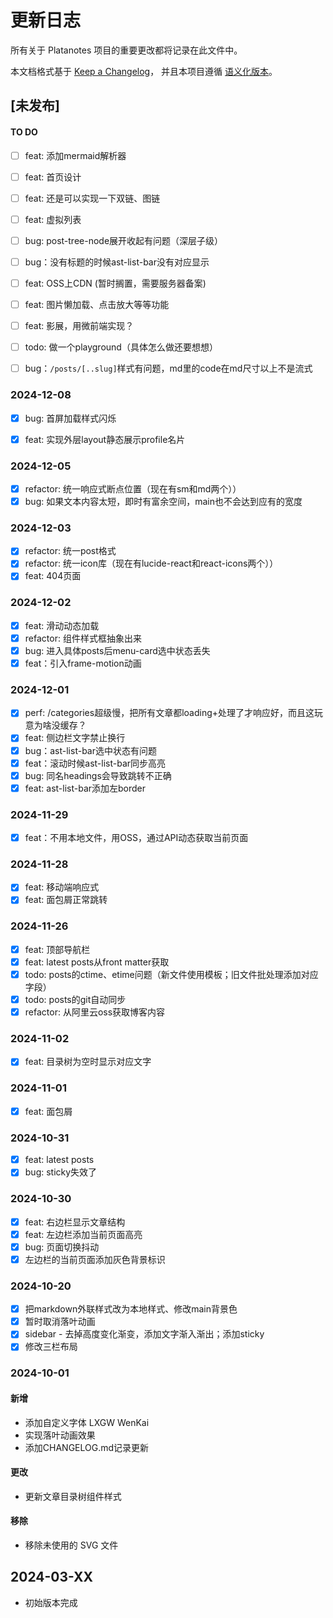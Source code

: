 # 更新日志

所有关于 Platanotes 项目的重要更改都将记录在此文件中。

本文档格式基于 [Keep a Changelog](https://keepachangelog.com/zh-CN/1.0.0/)，
并且本项目遵循 [语义化版本](https://semver.org/lang/zh-CN/)。

## [未发布]

#### TO DO

- [ ] feat: 添加mermaid解析器
- [ ] feat: 首页设计
- [ ] feat: 还是可以实现一下双链、图链
- [ ] feat: 虚拟列表

- [ ] bug: post-tree-node展开收起有问题（深层子级）
- [ ] bug：没有标题的时候ast-list-bar没有对应显示

- [ ] feat: OSS上CDN (暂时搁置，需要服务器备案)
- [ ] feat: 图片懒加载、点击放大等等功能


- [ ] feat: 影展，用微前端实现？

- [ ] todo: 做一个playground（具体怎么做还要想想）
- [ ] bug：`/posts/[..slug]`样式有问题，md里的code在md尺寸以上不是流式

### 2024-12-08

- [x] bug: 首屏加载样式闪烁
- [x] feat: 实现外层layout静态展示profile名片


### 2024-12-05

- [x] refactor: 统一响应式断点位置（现在有sm和md两个））
- [x] bug: 如果文本内容太短，即时有富余空间，main也不会达到应有的宽度

### 2024-12-03

- [x] refactor: 统一post格式
- [x] refactor: 统一icon库（现在有lucide-react和react-icons两个））
- [x] feat: 404页面

### 2024-12-02

- [x] feat: 滑动动态加载
- [x] refactor: 组件样式框抽象出来
- [x] bug: 进入具体posts后menu-card选中状态丢失
- [x] feat：引入frame-motion动画

### 2024-12-01

- [x] perf: /categories超级慢，把所有文章都loading+处理了才响应好，而且这玩意为啥没缓存？
- [x] feat: 侧边栏文字禁止换行
- [x] bug：ast-list-bar选中状态有问题
- [x] feat：滚动时候ast-list-bar同步高亮
- [x] bug: 同名headings会导致跳转不正确
- [x] feat: ast-list-bar添加左border

### 2024-11-29

- [x] feat：不用本地文件，用OSS，通过API动态获取当前页面

### 2024-11-28

- [x] feat: 移动端响应式
- [x] feat: 面包屑正常跳转

### 2024-11-26

- [x] feat: 顶部导航栏
- [x] feat: latest posts从front matter获取
- [x] todo: posts的ctime、etime问题（新文件使用模板；旧文件批处理添加对应字段）
- [x] todo: posts的git自动同步
- [x] refactor: 从阿里云oss获取博客内容

### 2024-11-02

- [x] feat: 目录树为空时显示对应文字

### 2024-11-01

- [x] feat: 面包屑

### 2024-10-31

- [x] feat: latest posts
- [x] bug: sticky失效了

### 2024-10-30

- [x] feat: 右边栏显示文章结构
- [x] feat: 左边栏添加当前页面高亮
- [x] bug: 页面切换抖动
- [x] 左边栏的当前页面添加灰色背景标识

### 2024-10-20

- [x] 把markdown外联样式改为本地样式、修改main背景色
- [x] 暂时取消落叶动画
- [x] sidebar - 去掉高度变化渐变，添加文字渐入渐出；添加sticky
- [x] 修改三栏布局

### 2024-10-01

#### 新增

- 添加自定义字体 LXGW WenKai
- 实现落叶动画效果
- 添加CHANGELOG.md记录更新

#### 更改

- 更新文章目录树组件样式

#### 移除

- 移除未使用的 SVG 文件

## 2024-03-XX

- 初始版本完成

